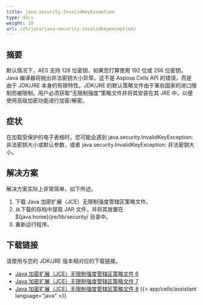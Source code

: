```yaml
---
title: java.security.InvalidKeyException
type: docs
weight: 10
url: /zh/java/java-security-invalidkeyexception/
---
```


## **摘要**
默认情况下，AES 支持 128 位密钥，如果您打算使用 192 位或 256 位密钥，Java 编译器将抛出非法密钥大小异常。这不是 Aspose.Cells API 的错误，而是由于 JDK/JRE 本身的有限特性。JDK/JRE 的默认策略文件由于某些国家的进口限制而被限制。用户必须获取“无限制强度”策略文件并将其安装在其 JRE 中，以便使用高级加密功能进行加密/解密。
## **症状**
在加载受保护的电子表格时，您可能会遇到 java.security.InvalidKeyException: 非法密钥大小或默认参数，或者 java.security.InvalidKeyException: 非法密钥大小。 
## **解决方案**
解决方案实际上非常简单，如下所述。

1. 下载 Java 加密扩展（JCE）无限制强度管辖区策略文件。
2. 从下载的存档中提取 JAR 文件，并将其放置在 ${java.home}/jre/lib/security/ 目录中。
3. 重新运行程序。
## **下载链接**
请使用与您的 JDK/JRE 版本相对应的下载链接。

- [Java 加密扩展（JCE）无限制强度管辖区策略文件 6](https://www.oracle.com/java/technologies/jce-6-download.html)
- [Java 加密扩展（JCE）无限制强度管辖区策略文件 7](https://www.oracle.com/java/technologies/jce-7-download.html)
- [Java 加密扩展（JCE）无限制强度管辖区策略文件 8](https://www.oracle.com/java/technologies/javase-jce8-downloads.html)
{{< app/cells/assistant language="java" >}}
